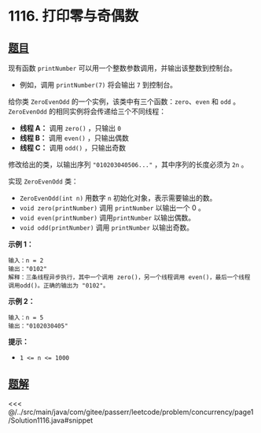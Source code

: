 # 1116. 打印零与奇偶数

## [题目](https://leetcode.cn/problems/print-zero-even-odd/)
现有函数 `printNumber` 可以用一个整数参数调用，并输出该整数到控制台。

* 例如，调用 `printNumber(7)` 将会输出 `7` 到控制台。

给你类 `ZeroEvenOdd` 的一个实例，该类中有三个函数：`zero`、`even` 和 `odd` 。`ZeroEvenOdd` 的相同实例将会传递给三个不同线程：

* **线程 A：** 调用 `zero()` ，只输出 `0`
* **线程 B：** 调用 `even()` ，只输出偶数
* **线程 C：** 调用 `odd()` ，只输出奇数

修改给出的类，以输出序列 `"010203040506..."` ，其中序列的长度必须为 `2n` 。

实现 `ZeroEvenOdd` 类：

* `ZeroEvenOdd(int n)` 用数字 `n` 初始化对象，表示需要输出的数。
* `void zero(printNumber)` 调用 `printNumber` 以输出一个 0 。
* `void even(printNumber)` 调用`printNumber` 以输出偶数。
* `void odd(printNumber)` 调用 `printNumber` 以输出奇数。

**示例 1：**

```
输入：n = 2
输出："0102"
解释：三条线程异步执行，其中一个调用 zero()，另一个线程调用 even()，最后一个线程调用odd()。正确的输出为 "0102"。
```

**示例 2：**

```
输入：n = 5
输出："0102030405"
```

**提示：**

* `1 <= n <= 1000`


## [题解](https://github.com/PasseRR/JavaLeetCode/blob/master/src/main/java/com/gitee/passerr/leetcode/problem/concurrency/page1/Solution1116.java)

<<< @/../src/main/java/com/gitee/passerr/leetcode/problem/concurrency/page1/Solution1116.java#snippet
